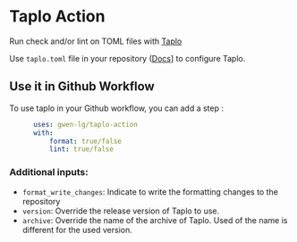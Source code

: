 # Taplo Action
Run check and/or lint on TOML files with [Taplo](https://taplo.tamasfe.dev/)

Use `taplo.toml` file in your repository ([Docs](https://taplo.tamasfe.dev/configuration/file.html)] to configure Taplo.

## Use it in Github Workflow

To use taplo in your Github workflow, you can add a step :
```yaml
      uses: gwen-lg/taplo-action
      with:
          format: true/false
          lint: true/false
```

### Additional inputs:
- `format_write_changes`: Indicate to write the formatting changes to the repository
- `version`: Override the release version of Taplo to use.
- `archive`: Override the name of the archive of Taplo. Used of the name is different for the used version.
